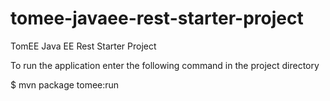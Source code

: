 # tomee-javaee-rest-starter-project
TomEE Java EE Rest Starter Project

To run the application enter the following command in the project directory

$ mvn package tomee:run
